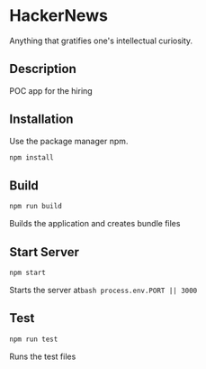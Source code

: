 # HackerNews

Anything that gratifies one's intellectual curiosity.

## Description
POC app for the hiring

## Installation

Use the package manager npm.

```bash
npm install
```
## Build
```bash
npm run build
```
Builds the application and creates bundle files

## Start Server 
```bash
npm start
```
Starts the server at```bash process.env.PORT || 3000```

## Test
```bash
npm run test
```
Runs the test files

